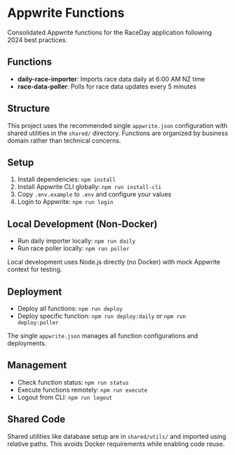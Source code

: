 # Appwrite Functions

Consolidated Appwrite functions for the RaceDay application following 2024 best practices.

## Functions

- **daily-race-importer**: Imports race data daily at 6:00 AM NZ time
- **race-data-poller**: Polls for race data updates every 5 minutes

## Structure

This project uses the recommended single `appwrite.json` configuration with shared utilities in the `shared/` directory. Functions are organized by business domain rather than technical concerns.

## Setup

1. Install dependencies: `npm install`
2. Install Appwrite CLI globally: `npm run install-cli`
3. Copy `.env.example` to `.env` and configure your values
4. Login to Appwrite: `npm run login`

## Local Development (Non-Docker)

- Run daily importer locally: `npm run daily`
- Run race poller locally: `npm run poller`

Local development uses Node.js directly (no Docker) with mock Appwrite context for testing.

## Deployment

- Deploy all functions: `npm run deploy` 
- Deploy specific function: `npm run deploy:daily` or `npm run deploy:poller`

The single `appwrite.json` manages all function configurations and deployments.

## Management

- Check function status: `npm run status`
- Execute functions remotely: `npm run execute`
- Logout from CLI: `npm run logout`

## Shared Code

Shared utilities like database setup are in `shared/utils/` and imported using relative paths. This avoids Docker requirements while enabling code reuse.
